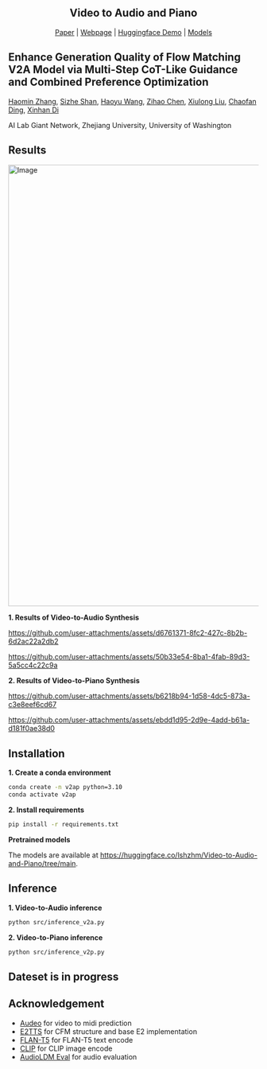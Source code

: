 <div align="center">
<p align="center">
  <h2>Video to Audio and Piano</h2>
  <a href="https://arxiv.org/abs/2503.22200">Paper</a> | <a href="https://acappemin.github.io/Video-to-Audio-and-Piano.github.io">Webpage</a> | <a href="https://huggingface.co/spaces/lshzhm/Video-to-Audio-and-Piano">Huggingface Demo</a> | <a href="https://huggingface.co/lshzhm/Video-to-Audio-and-Piano/tree/main">Models</a>
</p>
</div>

## Enhance Generation Quality of Flow Matching V2A Model via Multi-Step CoT-Like Guidance and Combined Preference Optimization

[Haomin Zhang](https://scholar.google.com/citations?user=cxj9ZbAAAAAJ), [Sizhe Shan](), [Haoyu Wang](), [Zihao Chen](), [Xiulong Liu](), [Chaofan Ding](), [Xinhan Di]()

AI Lab Giant Network, Zhejiang University, University of Washington

## Results

<img width="888" alt="Image" src="https://github.com/user-attachments/assets/8ba666a6-42c7-4d46-80fb-00a44802d701" />

**1. Results of Video-to-Audio Synthesis**

https://github.com/user-attachments/assets/d6761371-8fc2-427c-8b2b-6d2ac22a2db2

https://github.com/user-attachments/assets/50b33e54-8ba1-4fab-89d3-5a5cc4c22c9a

**2. Results of Video-to-Piano Synthesis**

https://github.com/user-attachments/assets/b6218b94-1d58-4dc5-873a-c3e8eef6cd67

https://github.com/user-attachments/assets/ebdd1d95-2d9e-4add-b61a-d181f0ae38d0


## Installation

**1. Create a conda environment**

```bash
conda create -n v2ap python=3.10
conda activate v2ap
```

**2. Install requirements**

```bash
pip install -r requirements.txt
```


**Pretrained models**

The models are available at https://huggingface.co/lshzhm/Video-to-Audio-and-Piano/tree/main.


## Inference

**1. Video-to-Audio inference**

```bash
python src/inference_v2a.py
```

**2. Video-to-Piano inference**

```bash
python src/inference_v2p.py
```

## Dateset is in progress


## Acknowledgement

- [Audeo](https://github.com/shlizee/Audeo) for video to midi prediction
- [E2TTS](https://github.com/lucidrains/e2-tts-pytorch) for CFM structure and base E2 implementation
- [FLAN-T5](https://huggingface.co/google/flan-t5-large) for FLAN-T5 text encode
- [CLIP](https://huggingface.co/laion/CLIP-ViT-bigG-14-laion2B-39B-b160k) for CLIP image encode
- [AudioLDM Eval](https://github.com/haoheliu/audioldm_eval) for audio evaluation

